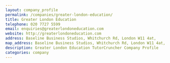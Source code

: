 ```yaml
---
layout: company_profile
permalink: /companies/greater-london-education/
title: Greater London Education
telephone: 020 7727 5599
email: enquiries@greaterlondoneducation.com
website: http://greaterlondoneducation.com
address: Baseline Business Studios, Whitchurch Rd, London W11 4at,
map_address: Baseline Business Studios, Whitchurch Rd, London W11 4at,
description: Greater London Education TutorCruncher Company Profile
categories: company
---
```


